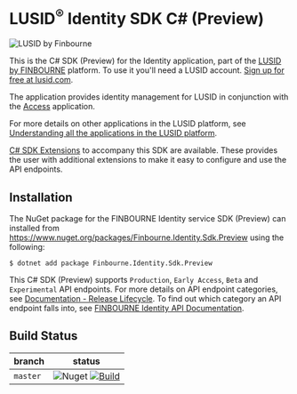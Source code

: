 # LUSID<sup>®</sup> Identity SDK C# (Preview)
![LUSID by Finbourne](https://content.finbourne.com/LUSID_repo.png)

This is the C# SDK (Preview) for the Identity application, part of the [LUSID by FINBOURNE](https://www.finbourne.com/lusid-technology) platform. To use it you'll need a LUSID account. [Sign up for free at lusid.com](https://www.lusid.com/app/signup).

The application provides identity management for LUSID in conjunction with the [Access](https://github.com/finbourne/access-sdk-csharp-preview) application.

For more details on other applications in the LUSID platform, see [Understanding all the applications in the LUSID platform](https://support.lusid.com/knowledgebase/article/KA-01787/en-us).

[C# SDK Extensions](https://github.com/finbourne/identity-sdk-extensions-csharp) to accompany this SDK are available. These provides the user with additional extensions to make it easy to configure and use the API endpoints.

## Installation

The NuGet package for the FINBOURNE Identity service SDK (Preview) can installed from https://www.nuget.org/packages/Finbourne.Identity.Sdk.Preview using the following:

```
$ dotnet add package Finbourne.Identity.Sdk.Preview
```

This C# SDK (Preview) supports `Production`, `Early Access`, `Beta` and `Experimental` API endpoints. For more details on API endpoint categories, see [Documentation - Release Lifecycle](https://www.lusid.com/app/resources/documentation/lifecycle). To find out which category an API endpoint falls into, see [FINBOURNE Identity API Documentation](https://www.lusid.com/identity/swagger/index.html).

## Build Status 

| branch | status |
| --- | --- |
| `master` |  ![Nuget](https://img.shields.io/nuget/v/Finbourne.Identity.Sdk.Preview?color=blue) [![Build](https://github.com/finbourne/identity-sdk-csharp-preview/actions/workflows/build.yaml/badge.svg?branch=master)](https://github.com/finbourne/identity-sdk-csharp-preview/actions/workflows/build.yaml) |
